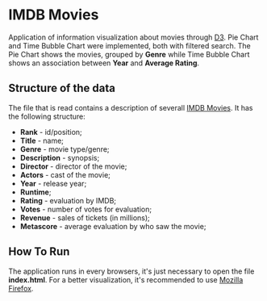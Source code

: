 # IMDB Movies

Application of information visualization about movies through [D3](https://d3js.org/). Pie Chart and Time Bubble Chart were implemented, both with filtered search. The Pie Chart shows the movies, grouped by **Genre** while Time Bubble Chart shows an association between **Year** and **Average Rating**.

## Structure of the data

The file that is read contains a description of severall [IMDB Movies](https://github.com/tiagohpf/vi-2018-D3/blob/master/data/IMDB-Movie-Data.csv).
It has the following structure:
- **Rank** - id/position;
- **Title** - name;
- **Genre** - movie type/genre;
- **Description** - synopsis;
- **Director** - director of the movie;
- **Actors** - cast of the movie;
- **Year** - release year;
- **Runtime**;
- **Rating** - evaluation by IMDB;
- **Votes** - number of votes for evaluation;
- **Revenue** - sales of tickets (in millions);
- **Metascore** - average evaluation by who saw the movie;

## How To Run

The application runs in every browsers, it's just necessary to open the file **index.html**. For a better visualization, it's recommended to use [Mozilla Firefox](https://www.mozilla.org/pt-PT/firefox/).
